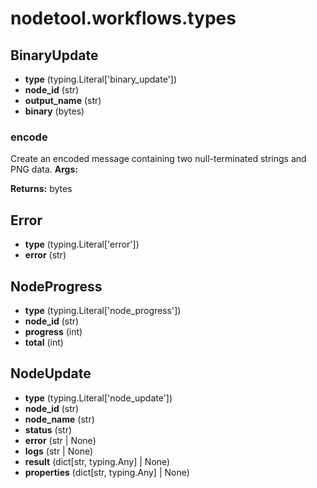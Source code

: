 # nodetool.workflows.types

## BinaryUpdate

- **type** (typing.Literal['binary_update'])
- **node_id** (str)
- **output_name** (str)
- **binary** (bytes)

### encode

Create an encoded message containing two null-terminated strings and PNG data.
**Args:**

**Returns:** bytes

## Error

- **type** (typing.Literal['error'])
- **error** (str)

## NodeProgress

- **type** (typing.Literal['node_progress'])
- **node_id** (str)
- **progress** (int)
- **total** (int)

## NodeUpdate

- **type** (typing.Literal['node_update'])
- **node_id** (str)
- **node_name** (str)
- **status** (str)
- **error** (str | None)
- **logs** (str | None)
- **result** (dict[str, typing.Any] | None)
- **properties** (dict[str, typing.Any] | None)

